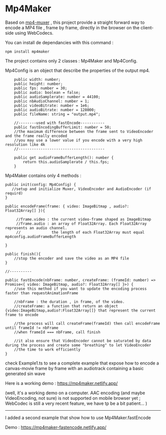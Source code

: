 # Mp4Maker

Based on [mp4-muxer](https://github.com/Vanilagy/mp4-muxer) , this project provide a straight forward way to encode a MP4 file , frame by frame, directly in the browser on the client-side using WebCodecs. 

You can install de dependancies with this command :
```
npm install mp4maker
```


The project contains only 2 classes : Mp4Maker and Mp4Config. 

Mp4Config is an object that describe the properties of the output mp4.

```
    public width: number;
    public height: number;
    public fps: number = 30;
    public audio: boolean = false;
    public audioSamplerate: number = 44100;
    public nbAudioChannel: number = 1;
    public videoBitrate: number = 1e6;
    public audioBitrate: number = 128000;
    public fileName: string = "output.mp4";
    
    //--------used with fastEncode-----------
    public fastEncodingBufferLimit: number = 50; 
    //the maximum difference between the frame sent to VideoEncoder and the frame really encoded
    //you may use a lower value if you encode with a very high resolution like 4k 
    //---------------------------------------
    
    public get audioFrameBufferLength(): number {
        return this.audioSamplerate / this.fps;
    }  
```

Mp4Maker contains only 4 methods : 

```
public init(config: Mp4Config) {
   //setup and initialize Muxer, VideoEncoder and AudioEncoder (if requird)
}

public encodeFrame(frame: { video: ImageBitmap , audio?: Float32Array[] }){
    
     //frame.video : the current video-frame shaped as ImageBitmap 
     //frame.audio : an array of Float32Array. Each Float32Array represents an audio channel.
     //              the length of each Float32Array must equal mp4config.audioFrameBufferLength

}

public finish(){
    //stop the encoder and save the video as an MP4 file
}

//----------

public fastEncode(nbFrame: number, createFrame: (frameId: number) => Promise<{ video: ImageBitmap, audio?: Float32Array[] }>) {
    //use this method if you want to update the encoding process faster than requestAnimationFrame
    
    //nbFrame : the duration , in frame, of the video. 
    //createFrame: a function that return an object {video:ImageBitmap,audio?:Float32Array[]} that represent the current frame to encode
    
    //the process will call createFrame(frameId) then call encodeFrame until frameId != nbFrame
    //when frameId === nbFrame, call finish 
    
    //it also ensure that VideoEncoder cannot be saturated by data during the process and create some "breathing" to let VideoEncoder 
    //the time to work efficiently 
}

```

check Example1.ts to see a complete example that expose how to encode a canvas-movie frame by frame with an audiotrack containing a basic generated sin wave 

Here is a working demo : https://mp4maker.netlify.app/

(well, it's a working demo on a computer. AAC encoding (and maybe VideoEncoding, not sure) is not supported on mobile browser yet ; WebCodec is still a very recent feature, we have tp be a bit patient... )

-----

I added a second example that show how to use Mp4Maker.fastEncode 

Demo : https://mp4maker-fastencode.netlify.app/




